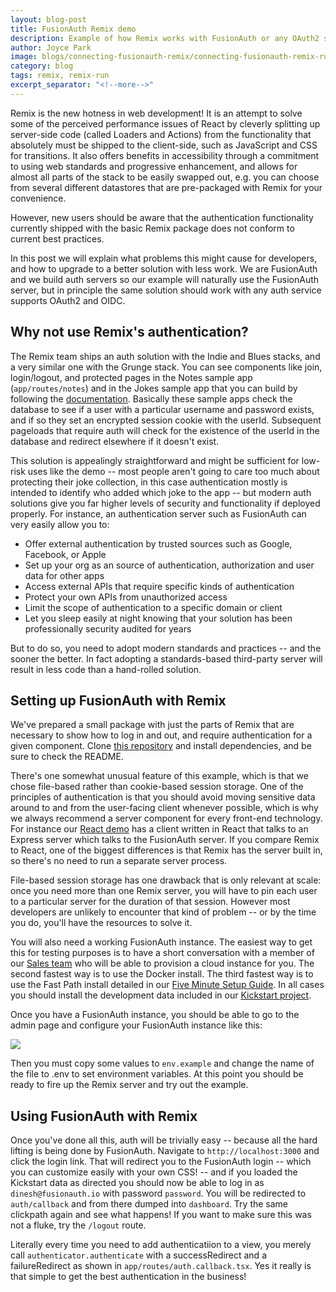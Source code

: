 ```yaml
---
layout: blog-post
title: FusionAuth Remix demo
description: Example of how Remix works with FusionAuth or any OAuth2 server
author: Joyce Park
image: blogs/connecting-fusionauth-remix/connecting-fusionauth-remix-runapp.png
category: blog
tags: remix, remix-run
excerpt_separator: "<!--more-->"
---
```


Remix is the new hotness in web development! It is an attempt to solve some of the perceived performance issues of React by cleverly splitting up server-side code (called Loaders and Actions) from the functionality that absolutely must be shipped to the client-side, such as JavaScript and CSS for transitions. It also offers benefits in accessibility through a commitment to using web standards and progressive enhancement, and allows for almost all parts of the stack to be easily swapped out, e.g. you can choose from several different datastores that are pre-packaged with Remix for your convenience.

However, new users should be aware that the authentication functionality currently shipped with the basic Remix package does not conform to current best practices.

<!--more-->

In this post we will explain what problems this might cause for developers, and how to upgrade to a better solution with less work. We are FusionAuth and we build auth servers so our example will naturally use the FusionAuth server, but in principle the same solution should work with any auth service supports OAuth2 and OIDC.

## Why not use Remix's authentication?

The Remix team ships an auth solution with the Indie and Blues stacks, and a very similar one with the Grunge stack. You can see components like join, login/logout, and protected pages in the Notes sample app (`app/routes/notes`) and in the Jokes sample app that you can build by following the [documentation](https://remix.run/docs/en/v1/tutorials/jokes). Basically these sample apps check the database to see if a user with a particular username and password exists, and if so they set an encrypted session cookie with the userId. Subsequent pageloads that require auth will check for the existence of the userId in the database and redirect elsewhere if it doesn't exist.

This solution is appealingly straightforward and might be sufficient for low-risk uses like the demo -- most people aren't going to care too much about protecting their joke collection, in this case authentication mostly is intended to identify who added which joke to the app -- but modern auth solutions give you far higher levels of security and functionality if deployed properly. For instance, an authentication server such as FusionAuth can very easily allow you to:

* Offer external authentication by trusted sources such as Google, Facebook, or Apple
* Set up your org as an source of authentication, authorization and user data for other apps
* Access external APIs that require specific kinds of authentication
* Protect your own APIs from unauthorized access
* Limit the scope of authentication to a specific domain or client
* Let you sleep easily at night knowing that your solution has been professionally security audited for years

But to do so, you need to adopt modern standards and practices -- and the sooner the better. In fact adopting a standards-based third-party server will result in less code than a hand-rolled solution.

## Setting up FusionAuth with Remix

We've prepared a small package with just the parts of Remix that are necessary to show how to log in and out, and require authentication for a given component. Clone [this repository](https://github.com/FusionAuth/fusionauth-example-remix) and install dependencies, and be sure to check the README.

There's one somewhat unusual feature of this example, which is that we chose file-based rather than cookie-based session storage. One of the principles of authentication is that you should avoid moving sensitive data around to and from the user-facing client whenever possible, which is why we always recommend a server component for every front-end technology. For instance our [React demo](https://github.com/FusionAuth/fusionauth-example-react-2.0) has a client written in React that talks to an Express server which talks to the FusionAuth server. If you compare Remix to React, one of the biggest differences is that Remix has the server built in, so there's no need to run a separate server process.

File-based session storage has one drawback that is only relevant at scale: once you need more than one Remix server, you will have to pin each user to a particular server for the duration of that session. However most developers are unlikely to encounter that kind of problem -- or by the time you do, you'll have the resources to solve it.

You will also need a working FusionAuth instance. The easiest way to get this for testing purposes is to have a short conversation with a member of our [Sales team](https://fusionauth.io/contact) who will be able to provision a cloud instance for you. The second fastest way is to use the Docker install. The third fastest way is to use the Fast Path install detailed in our [Five Minute Setup Guide](https://fusionauth.io/docs/v1/tech/5-minute-setup-guide). In all cases you should install the development data included in our [Kickstart project](https://github.com/FusionAuth/fusionauth-example-kickstart/tree/master/fusionauth).

Once you have a FusionAuth instance, you should be able to go to the admin page and configure your FusionAuth instance like this:

<img src="/assets/img/blogs/connecting-fusionauth-remix/fusionauth-config.png" />

Then you must copy some values to `env.example` and change the name of the file to .env to set environment variables. At this point you should be ready to fire up the Remix server and try out the example.

## Using FusionAuth with Remix

Once you've done all this, auth will be trivially easy -- because all the hard lifting is being done by FusionAuth. Navigate to `http://localhost:3000` and click the login link. That will redirect you to the FusionAuth login -- which you can customize easily with your own CSS! -- and if you loaded the Kickstart data as directed you should now be able to log in as `dinesh@fusionauth.io` with password `password`. You will be redirected to `auth/callback` and from there dumped into `dashboard`. Try the same clickpath again and see what happens! If you want to make sure this was not a fluke, try the `/logout` route.

Literally every time you need to add authenticatiion to a view, you merely call `authenticator.authenticate` with a successRedirect and a failureRedirect as shown in `app/routes/auth.callback.tsx`. Yes it really is that simple to get the best authentication in the business!
